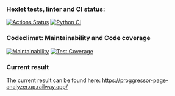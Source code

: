 ### Hexlet tests, linter and CI status:
[![Actions Status](https://github.com/proggressor/python-project-83/workflows/hexlet-check/badge.svg)](https://github.com/proggressor/python-project-83/actions)
[![Python CI](https://github.com/proggressor/python-project-83/actions/workflows/actions.yml/badge.svg)](https://github.com/proggressor/python-project-83/actions/workflows/actions.yml)

### Codeclimat: Maintainability and Code coverage
[![Maintainability](https://api.codeclimate.com/v1/badges/8a0dbb9e36689b9d55d1/maintainability)](https://codeclimate.com/github/proggressor/python-project-83/maintainability)
[![Test Coverage](https://api.codeclimate.com/v1/badges/8a0dbb9e36689b9d55d1/test_coverage)](https://codeclimate.com/github/proggressor/python-project-83/test_coverage)

### Current result
The current result can be found here: https://proggressor-page-analyzer.up.railway.app/